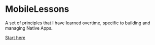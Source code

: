 # MobileLessons

A set of principles that I have learned overtime, specific to building and managing Native Apps. 

[Start here](00_intro.md)
